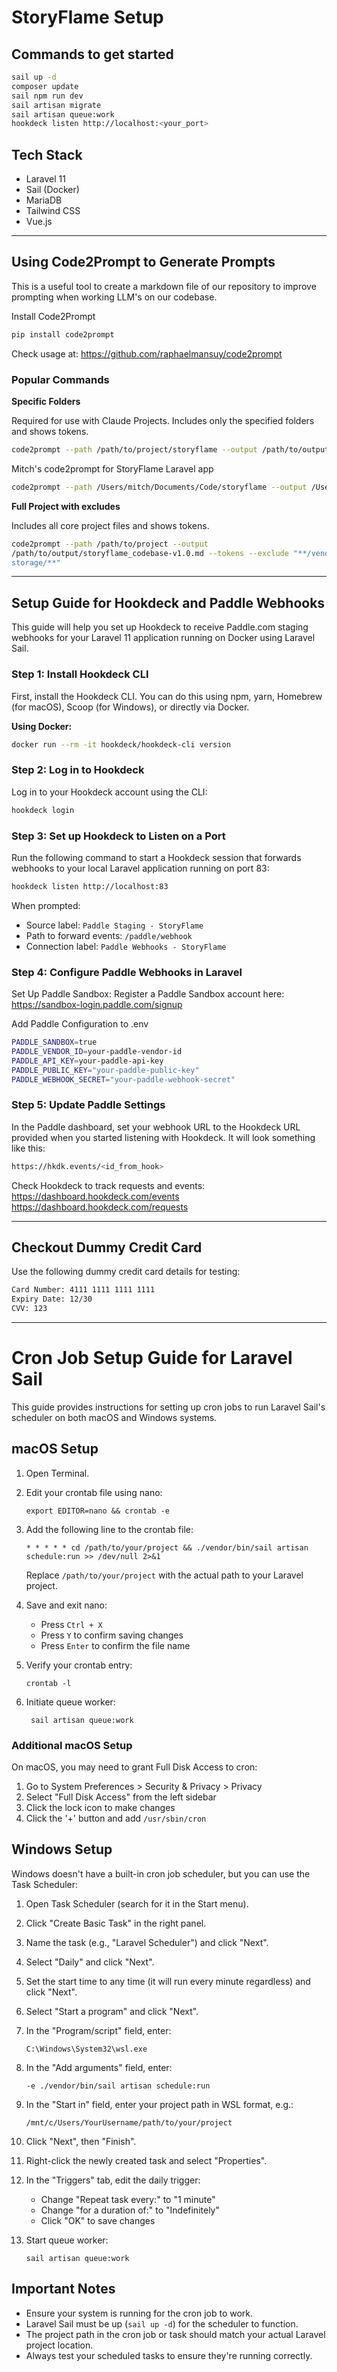 # StoryFlame Setup

## Commands to get started
```bash
sail up -d
composer update
sail npm run dev
sail artisan migrate
sail artisan queue:work
hookdeck listen http://localhost:<your_port>
```


## Tech Stack
- Laravel 11
- Sail (Docker)
- MariaDB
- Tailwind CSS
- Vue.js


---

## Using Code2Prompt to Generate Prompts

This is a useful tool to create a markdown file of our repository to improve prompting when working LLM's on our codebase.

Install Code2Prompt
```bash
pip install code2prompt
```

Check usage at: https://github.com/raphaelmansuy/code2prompt

### Popular Commands

**Specific Folders**

Required for use with Claude Projects. Includes only the specified folders and shows tokens.
```bash
code2prompt --path /path/to/project/storyflame --output /path/to/output/storyflame_app-v1.0.md --tokens --filter "app/**"
```

Mitch's code2prompt for StoryFlame Laravel app
```bash
code2prompt --path /Users/mitch/Documents/Code/storyflame --output /Users/mitch/Desktop/storyflame_app-v1.2.md --tokens --filter "app/**"
```

**Full Project with excludes**

Includes all core project files and shows tokens.
```bash
code2prompt --path /path/to/project --output
/path/to/output/storyflame_codebase-v1.0.md --tokens --exclude "**/vendor/**,**/node_modules/**,**/
storage/**"
```

---

## Setup Guide for Hookdeck and Paddle Webhooks

This guide will help you set up Hookdeck to receive Paddle.com staging webhooks for your Laravel 11 application running on Docker using Laravel Sail.

### Step 1: Install Hookdeck CLI

First, install the Hookdeck CLI. You can do this using npm, yarn, Homebrew (for macOS), Scoop (for Windows), or directly via Docker.

**Using Docker:**
```bash
docker run --rm -it hookdeck/hookdeck-cli version
```

### Step 2: Log in to Hookdeck

Log in to your Hookdeck account using the CLI:

```bash
hookdeck login
```
### Step 3: Set up Hookdeck to Listen on a Port

Run the following command to start a Hookdeck session that forwards webhooks to your local Laravel application running on port 83:
```bash
hookdeck listen http://localhost:83
```
When prompted:
- Source label: `Paddle Staging - StoryFlame`
- Path to forward events: `/paddle/webhook`
- Connection label: `Paddle Webhooks - StoryFlame`

### Step 4: Configure Paddle Webhooks in Laravel
Set Up Paddle Sandbox:
Register a Paddle Sandbox account here: https://sandbox-login.paddle.com/signup

Add Paddle Configuration to .env
```bash
PADDLE_SANDBOX=true
PADDLE_VENDOR_ID=your-paddle-vendor-id
PADDLE_API_KEY=your-paddle-api-key
PADDLE_PUBLIC_KEY="your-paddle-public-key"
PADDLE_WEBHOOK_SECRET="your-paddle-webhook-secret"
```

### Step 5: Update Paddle Settings
In the Paddle dashboard, set your webhook URL to the Hookdeck URL provided when you started listening with Hookdeck. It will look something like this:
```bash
https://hkdk.events/<id_from_hook>  
```

Check Hookdeck to track requests and events:
https://dashboard.hookdeck.com/events
https://dashboard.hookdeck.com/requests

---

## Checkout Dummy Credit Card

Use the following dummy credit card details for testing:
```bash
Card Number: 4111 1111 1111 1111
Expiry Date: 12/30
CVV: 123
```

---

# Cron Job Setup Guide for Laravel Sail

This guide provides instructions for setting up cron jobs to run Laravel Sail's scheduler on both macOS and Windows systems.

## macOS Setup

1. Open Terminal.

2. Edit your crontab file using nano:
   ```
   export EDITOR=nano && crontab -e
   ```

3. Add the following line to the crontab file:
   ```
   * * * * * cd /path/to/your/project && ./vendor/bin/sail artisan schedule:run >> /dev/null 2>&1
   ```
   Replace `/path/to/your/project` with the actual path to your Laravel project.

4. Save and exit nano:
    - Press `Ctrl + X`
    - Press `Y` to confirm saving changes
    - Press `Enter` to confirm the file name

5. Verify your crontab entry:
   ```
   crontab -l
   ```

6. Initiate queue worker:
   ```
    sail artisan queue:work
    ```
### Additional macOS Setup

On macOS, you may need to grant Full Disk Access to cron:

1. Go to System Preferences > Security & Privacy > Privacy
2. Select "Full Disk Access" from the left sidebar
3. Click the lock icon to make changes
4. Click the '+' button and add `/usr/sbin/cron`

## Windows Setup

Windows doesn't have a built-in cron job scheduler, but you can use the Task Scheduler:

1. Open Task Scheduler (search for it in the Start menu).

2. Click "Create Basic Task" in the right panel.

3. Name the task (e.g., "Laravel Scheduler") and click "Next".

4. Select "Daily" and click "Next".

5. Set the start time to any time (it will run every minute regardless) and click "Next".

6. Select "Start a program" and click "Next".

7. In the "Program/script" field, enter:
   ```
   C:\Windows\System32\wsl.exe
   ```

8. In the "Add arguments" field, enter:
   ```
   -e ./vendor/bin/sail artisan schedule:run
   ```

9. In the "Start in" field, enter your project path in WSL format, e.g.:
   ```
   /mnt/c/Users/YourUsername/path/to/your/project
   ```

10. Click "Next", then "Finish".

11. Right-click the newly created task and select "Properties".

12. In the "Triggers" tab, edit the daily trigger:
    - Change "Repeat task every:" to "1 minute"
    - Change "for a duration of:" to "Indefinitely"
    - Click "OK" to save changes

13. Start queue worker:
    ```
    sail artisan queue:work
    ```

## Important Notes

- Ensure your system is running for the cron job to work.
- Laravel Sail must be up (`sail up -d`) for the scheduler to function.
- The project path in the cron job or task should match your actual Laravel project location.
- Always test your scheduled tasks to ensure they're running correctly.
